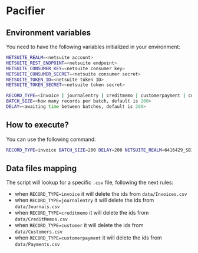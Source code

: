 # Pacifier

## Environment variables

You need to have the following variables initialized in your environment:

```bash
NETSUITE_REALM=<netsuite account>
NETSUITE_REST_ENDPOINT=<netsuite endpoint>
NETSUITE_CONSUMER_KEY=<netsuite consumer key>
NETSUITE_CONSUMER_SECRET=<netsuite consumer secret>
NETSUITE_TOKEN_ID=<netsuite token ID>
NETSUITE_TOKEN_SECRET=<netsuite token secret>

RECORD_TYPE=<invoice | journalentry | creditmemo | customerpayment | customer>
BATCH_SIZE=<how many records per batch, default is 200>
DELAY=<awaiting time between batches, default is 200>
```

## How to execute?

You can use the following command:

```bash
RECORD_TYPE=invoice BATCH_SIZE=200 DELAY=200 NETSUITE_REALM=6416429_SB1 NETSUITE_REST_ENDPOINT=https://6416429-sb1.suitetalk.api.netsuite.com/services/rest/ NETSUITE_CONSUMER_KEY=233486a11528291efedcf0d56ea9456d151229bd08ee024415e4fa4bfa2a2b01 NETSUITE_CONSUMER_SECRET=bbb55da759e79236d7e18d891bcb86304b956b09a605cade4d51840178b0befd NETSUITE_TOKEN_ID=fba67d6fc2cc41e9f908215b134fa4a43f2e4e57926de7f65ec59e7e98ac2b91 NETSUITE_TOKEN_SECRET=34ba8b3976e175d64d84c72917498ebe72c50b091e8b4242a9a9943b4281ae51 npx ts-node terminator.ts
```

## Data files mapping

The script will lookup for a specific `.csv` file, following the next rules:
* when `RECORD_TYPE=invoice` it will delete the ids from `data/Invoices.csv`
* when `RECORD_TYPE=journalentry` it will delete the ids from `data/Journals.csv`
* when `RECORD_TYPE=creditmemo` it will delete the ids from `data/CreditMemos.csv`
* when `RECORD_TYPE=customer` it will delete the ids from `data/Customers.csv`
* when `RECORD_TYPE=customerpayment` it will delete the ids from `data/Payments.csv`
